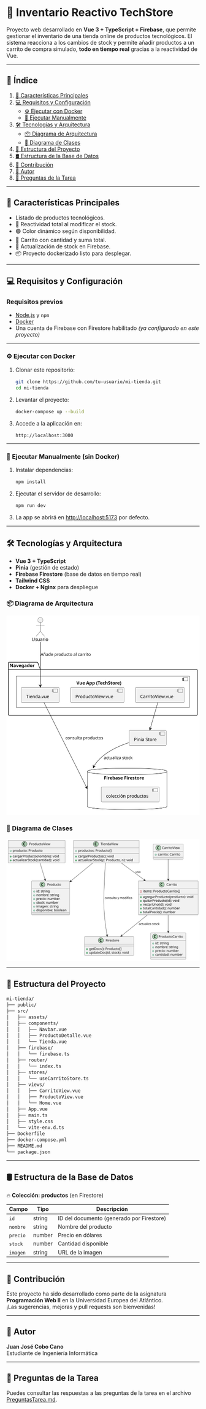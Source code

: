 # 🛒 **Inventario Reactivo TechStore**

Proyecto web desarrollado en **Vue 3 + TypeScript + Firebase**, que permite gestionar el inventario de una tienda online de productos tecnológicos. El sistema reacciona a los cambios de stock y permite añadir productos a un carrito de compra simulado, **todo en tiempo real** gracias a la reactividad de Vue.

---

## 📖 Índice

1. [🚀 Características Principales](#🚀-características-principales)
2. [💻 Requisitos y Configuración](#💻-requisitos-y-configuración)
    - [⚙️ Ejecutar con Docker](#⚙️-ejecutar-con-docker)
    - [🧪 Ejecutar Manualmente](#🧪-ejecutar-manualmente-sin-docker)
3. [🛠️ Tecnologías y Arquitectura](#🛠️-tecnologías-y-arquitectura)
    - [📦 Diagrama de Arquitectura](#📦-diagrama-de-arquitectura)
    - [📐 Diagrama de Clases](#📐-diagrama-de-clases)
4. [📂 Estructura del Proyecto](#📂-estructura-del-proyecto)
5. [🛢️ Estructura de la Base de Datos](#🛢️-estructura-de-la-base-de-datos)
6. [📝 Contribución](#📝-contribución)
7. [🚀 Autor](#🚀-autor)
8. [📄 Preguntas de la Tarea](#📄-preguntas-de-la-tarea)

---

## 🚀 Características Principales

-   Listado de productos tecnológicos.
- 🔁 Reactividad total al modificar el stock.
- 🟢 Color dinámico según disponibilidad.
- 🛒 Carrito con cantidad y suma total.
- 🔄 Actualización de stock en Firebase.
- 📦 Proyecto dockerizado listo para desplegar.

---

## 💻 Requisitos y Configuración

### Requisitos previos

- [Node.js](https://nodejs.org/) y `npm`
- [Docker](https://www.docker.com/)
- Una cuenta de Firebase con Firestore habilitado *(ya configurado en este proyecto)*

---

### ⚙️ Ejecutar con Docker

1. Clonar este repositorio:

    ```bash
    git clone https://github.com/tu-usuario/mi-tienda.git
    cd mi-tienda
    ```

2. Levantar el proyecto:

    ```bash
    docker-compose up --build
    ```

3. Accede a la aplicación en:

    ```plaintext
    http://localhost:3000
    ```

---

### 🧪 Ejecutar Manualmente (sin Docker)

1. Instalar dependencias:

    ```bash
    npm install
    ```

2. Ejecutar el servidor de desarrollo:

    ```bash
    npm run dev
    ```

3. La app se abrirá en [http://localhost:5173](http://localhost:5173) por defecto.

---

## 🛠️ Tecnologías y Arquitectura

- **Vue 3 + TypeScript**
- **Pinia** (gestión de estado)
- **Firebase Firestore** (base de datos en tiempo real)
- **Tailwind CSS**
- **Docker + Nginx** para despliegue

### 📦 Diagrama de Arquitectura

![Diagrama de Arquitectura](imagenes/diagramaArquitectura.svg)

### 📐 Diagrama de Clases

![Diagrama de Clases](imagenes/diagramaClases.svg)

---

## 📂 Estructura del Proyecto

```plaintext
mi-tienda/
├── public/
├── src/
│   ├── assets/
│   ├── components/
│   │   ├── Navbar.vue
│   │   ├── ProductoDetalle.vue
│   │   └── Tienda.vue
│   ├── firebase/
│   │   └── firebase.ts
│   ├── router/
│   │   └── index.ts
│   ├── stores/
│   │   └── useCarritoStore.ts
│   ├── views/
│   │   ├── CarritoView.vue
│   │   ├── ProductoView.vue
│   │   └── Home.vue
│   ├── App.vue
│   ├── main.ts
│   ├── style.css
│   └── vite-env.d.ts
├── Dockerfile
├── docker-compose.yml
├── README.md
└── package.json
```

---

## 🛢️ Estructura de la Base de Datos

🔥 **Colección: productos** (en Firestore)

| Campo   | Tipo   | Descripción                     |
|---------|--------|---------------------------------|
| `id`    | string | ID del documento (generado por Firestore) |
| `nombre`| string | Nombre del producto            |
| `precio`| number | Precio en dólares              |
| `stock` | number | Cantidad disponible            |
| `imagen`| string | URL de la imagen               |

---

## 📝 Contribución

Este proyecto ha sido desarrollado como parte de la asignatura **Programación Web II** en la Universidad Europea del Atlántico.  
¡Las sugerencias, mejoras y pull requests son bienvenidas!

---

## 🚀 Autor

**Juan José Cobo Cano**  
Estudiante de Ingeniería Informática

---

## 📄 Preguntas de la Tarea

Puedes consultar las respuestas a las preguntas de la tarea en el archivo [PreguntasTarea.md](PreguntasTarea.md).